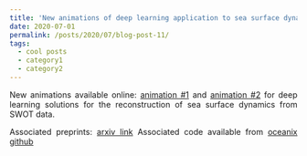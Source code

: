 ```yaml
---
title: 'New animations of deep learning application to sea surface dynamics and SWOT data'
date: 2020-07-01
permalink: /posts/2020/07/blog-post-11/
tags:
  - cool posts
  - category1
  - category2
---
```


<div style="text-align: justify"> 
  New animations available online: <a href="https://www.youtube.com/watch?v=fKIlVmeq9dk"> animation #1</a>  and <a href="https://www.youtube.com/watch?v=n3r6dXsRo9k"> animation #2</a> for deep learning solutions for the reconstruction of sea surface dynamics from SWOT data. 
  
Associated preprints: <a href="https://arxiv.org/abs/2006.03653"> arxiv link</a>
Associated code available from <a href="https://github.com/CIA-Oceanix"> oceanix github</a>

